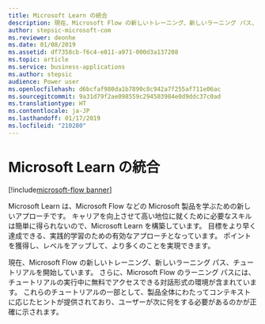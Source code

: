 ```yaml
---
title: Microsoft Learn の統合
description: 現在、Microsoft Flow の新しいトレーニング、新しいラーニング パス、チュートリアルを開始しています。
author: stepsic-microsoft-com
ms.reviewer: deonhe
ms.date: 01/08/2019
ms.assetid: df7358cb-f6c4-e811-a971-000d3a137208
ms.topic: article
ms.service: business-applications
ms.author: stepsic
audience: Power user
ms.openlocfilehash: d6bcfaf980da1b7890c8c942a7f255af711e06ac
ms.sourcegitcommit: 9a31d79f2ae098559c294503984e0d9ddc37c0ad
ms.translationtype: HT
ms.contentlocale: ja-JP
ms.lasthandoff: 01/17/2019
ms.locfileid: "210280"
---
```

# <a name="microsoft-learn-integration"></a>Microsoft Learn の統合


[!include[microsoft-flow banner](../includes/microsoft-flow.md)]

Microsoft Learn は、Microsoft Flow などの Microsoft 製品を学ぶための新しいアプローチです。 キャリアを向上させて高い地位に就くために必要なスキルは簡単に得られないので、Microsoft Learn を構築しています。 目標をより早く達成できる、実践的学習のための有効なアプローチとなっています。 ポイントを獲得し、レベルをアップして、より多くのことを実現できます。

現在、Microsoft Flow の新しいトレーニング、新しいラーニング パス、チュートリアルを開始しています。 さらに、Microsoft Flow のラーニング パスには、チュートリアルの実行中に無料でアクセスできる対話形式の環境が含まれています。 これらのチュートリアルの一部として、製品全体にわたってコンテキストに応じたヒントが提供されており、ユーザーが次に何をする必要があるのかが正確に示されます。
